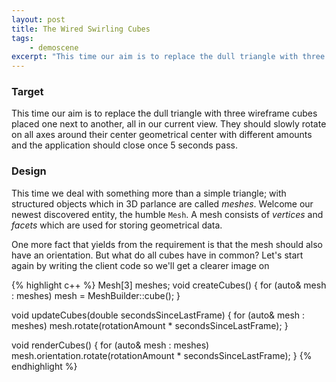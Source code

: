 ```yaml
---
layout: post
title: The Wired Swirling Cubes
tags:
    - demoscene
excerpt: "This time our aim is to replace the dull triangle with three wireframe cubes placed one next to another, all in our current view. They should slowly rotate on all axes around their center geometrical center with different amounts and the application should close once 5 seconds pass."
---
```

### Target

This time our aim is to replace the dull triangle with three wireframe cubes placed one next to another, all in our current view. They should slowly rotate on all axes around their center geometrical center with different amounts and the application should close once 5 seconds pass.

### Design

This time we deal with something more than a simple triangle; with structured objects which in 3D parlance are called _meshes_. Welcome our newest discovered entity, the humble `Mesh`. A mesh consists of _vertices_ and _facets_ which are used for storing geometrical data.

One more fact that yields from the requirement is that the mesh should also have an orientation. But what do all cubes have in common? 
Let's start again by writing the client code so we'll get a clearer image on 

{% highlight c++ %}
Mesh[3] meshes;
void createCubes() {
    for (auto& mesh : meshes)
        mesh = MeshBuilder::cube();
}

void updateCubes(double secondsSinceLastFrame) {
    for (auto& mesh : meshes)
        mesh.rotate(rotationAmount * secondsSinceLastFrame);
}

void renderCubes() {
    for (auto& mesh : meshes)
        mesh.orientation.rotate(rotationAmount * secondsSinceLastFrame);
}
{% endhighlight %}
